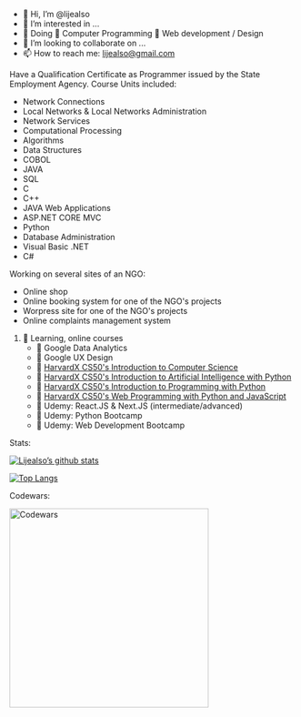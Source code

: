 - 👋 Hi, I’m @lijealso
- 👀 I’m interested in ...
- 🌱 Doing
     🌱 Computer Programming
     🌱 Web development / Design
- 💞️ I’m looking to collaborate on ...
- 📫 How to reach me: lijealso@gmail.com

Have a Qualification Certificate as Programmer issued by the State Employment Agency.
Course Units included:
- Network Connections
- Local Networks & Local Networks Administration
- Network Services
- Computational Processing
- Algorithms
- Data Structures
- COBOL
- JAVA
- SQL
- C
- C++
- JAVA Web Applications
- ASP.NET CORE MVC
- Python
- Database Administration
- Visual Basic .NET
- C#

Working on several sites of an NGO:
- Online shop
- Online booking system for one of the NGO's projects
- Worpress site for one of the NGO's projects
- Online complaints management system

1. 🌱 Learning, online courses
   - 🌱 Google Data Analytics
   - 🌱 Google UX Design
   - 🌱 [HarvardX CS50's Introduction to Computer Science](https://www.edx.org/course/introduction-computer-science-harvardx-cs50x)
   - 🌱 [HarvardX CS50's Introduction to Artificial Intelligence with Python](https://www.edx.org/course/cs50s-introduction-to-artificial-intelligence-with-python)
   - 🌱 [HarvardX CS50's Introduction to Programming with Python](https://www.edx.org/course/cs50s-introduction-to-programming-with-python)
   - 🌱 [HarvardX CS50's Web Programming with Python and JavaScript](https://www.edx.org/course/cs50s-web-programming-with-python-and-javascript)  
   - 🌱 Udemy: React.JS & Next.JS (intermediate/advanced)
   - 🌱 Udemy: Python Bootcamp
   - 🌱 Udemy: Web Development Bootcamp
   
Stats:

[![Lijealso’s github stats](https://github-readme-stats.vercel.app/api?username=lijealso)](https://github.com/lijealso)

[![Top Langs](https://github-readme-stats.vercel.app/api/top-langs/?username=lijealso&layout=compact)](https://github.com/lijealso)

Codewars:
<p align="left">
  <img src="https://www.codewars.com/users/lijealso/badges/large" width="350" title="Codewars">
</p>

<!---
lijealso/lijealso is a ✨ special ✨ repository because its `README.md` (this file) appears on your GitHub profile.
You can click the Preview link to take a look at your changes.
--->
